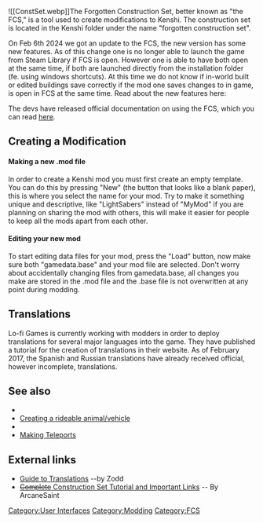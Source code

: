 ![[ConstSet.webp]]The Forgotten Construction Set, better
known as "the FCS," is a tool used to create modifications to Kenshi.
The construction set is located in the Kenshi folder under the name
"forgotten construction set".

On Feb 6th 2024 we got an update to the FCS, the new version has some
new features. As of this change one is no longer able to launch the game
from Steam Library if FCS is open. However one is able to have both open
at the same time, if both are launched directly from the installation
folder (fe. using windows shortcuts). At this time we do not know if
in-world built or edited buildings save correctly if the mod one saves
changes to in game, is open in FCS at the same time. Read about the new
features here: [](FCS_new_abilities_on_version_1.0.65_onwards.md)

The devs have released official documentation on using the FCS, which
you can read [here](Using_the_FCS.md "wikilink").

## Creating a Modification

#### Making a new .mod file

In order to create a Kenshi mod you must first create an empty template.
You can do this by pressing "New" (the button that looks like a blank
paper), this is where you select the name for your mod. Try to make it
something unique and descriptive, like "LightSabers" instead of "MyMod"
if you are planning on sharing the mod with others, this will make it
easier for people to keep all the mods apart from each other.

#### Editing your new mod

To start editing data files for your mod, press the "Load" button, now
make sure both "gamedata.base" and your mod file are selected. Don't
worry about accidentally changing files from gamedata.base, all changes
you make are stored in the .mod file and the .base file is not
overwritten at any point during modding.



















## Translations

Lo-fi Games is currently working with modders in order to deploy
translations for several major languages into the game. They have
published a tutorial for the creation of translations in their website.
As of February 2017, the Spanish and Russian translations have already
received official, however incomplete, translations.

## See also

- [](Collision_in_context_of_furniture_with_animations.md)
- [Creating a rideable
  animal/vehicle](Creating_a_rideable_animal/vehicle "wikilink")
- [](Invisible%20Characters%20Guide.md)
- [Making Teleports](Making_Teleports.md "wikilink")

## External links

- [Guide to
  Translations](https://www.lofigames.com/phpBB3/viewtopic.php?f=17&t=10511)
  --by Zodd
- [<s>Complete</s> Construction Set Tutorial and Important
  Links](http://www.lofigames.com/phpBB3/viewtopic.php?f=11&t=966) -- By
  ArcaneSaint

[Category:User Interfaces](Category:User_Interfaces "wikilink")
[Category:Modding](Category:Modding "wikilink")
[Category:FCS](Category:FCS "wikilink")